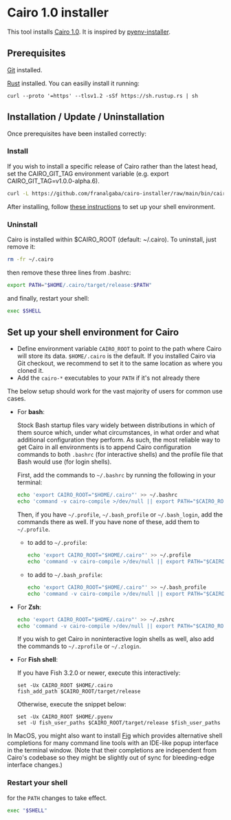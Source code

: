 # Cairo 1.0 installer

This tool installs [Cairo 1.0](https://github.com/starkware-libs/cairo). It is inspired by [pyenv-installer](https://github.com/pyenv/pyenv-installer).

## Prerequisites

[Git](https://git-scm.com/) installed.

[Rust](https://www.rust-lang.org/) installed. You can easilly install it running:

```
curl --proto '=https' --tlsv1.2 -sSf https://sh.rustup.rs | sh
```

## Installation / Update / Uninstallation

Once prerequisites have been installed correctly:

### Install

If you wish to install a specific release of Cairo rather than the latest head, set the CAIRO_GIT_TAG environment variable (e.g. export CAIRO_GIT_TAG=v1.0.0-alpha.6).

```bash 
curl -L https://github.com/franalgaba/cairo-installer/raw/main/bin/cairo-installer | bash
```

After installing, follow [these instructions](#set-up-your-shell-environment-for-pyenv) to set up your shell environment.

### Uninstall
Cairo is installed within $CAIRO_ROOT (default: ~/.cairo). To uninstall, just remove it:

```bash
rm -fr ~/.cairo
```

then remove these three lines from .bashrc:

```bash
export PATH="$HOME/.cairo/target/release:$PATH"
```

and finally, restart your shell:

```bash
exec $SHELL
```

## Set up your shell environment for Cairo

* Define environment variable `CAIRO_ROOT` to point to the path where
  Cairo will store its data. `$HOME/.cairo` is the default.
  If you installed Cairo via Git checkout, we recommend
  to set it to the same location as where you cloned it.
* Add the `cairo-*` executables to your `PATH` if it's not already there

The below setup should work for the vast majority of users for common use cases.

  - For **bash**:

    Stock Bash startup files vary widely between distributions in which of them source
    which, under what circumstances, in what order and what additional configuration they perform.
    As such, the most reliable way to get Cairo in all environments is to append Cairo
    configuration commands to both `.bashrc` (for interactive shells)
    and the profile file that Bash would use (for login shells).

    First, add the commands to `~/.bashrc` by running the following in your terminal:

    ~~~ bash
    echo 'export CAIRO_ROOT="$HOME/.cairo"' >> ~/.bashrc
    echo 'command -v cairo-compile >/dev/null || export PATH="$CAIRO_ROOT/target/release:$PATH"' >> ~/.bashrc
    ~~~

    Then, if you have `~/.profile`, `~/.bash_profile` or `~/.bash_login`, add the commands there as well.
    If you have none of these, add them to `~/.profile`.

    * to add to `~/.profile`:
      ~~~ bash
      echo 'export CAIRO_ROOT="$HOME/.cairo"' >> ~/.profile
      echo 'command -v cairo-compile >/dev/null || export PATH="$CAIRO_ROOT/target/release:$PATH"' >> ~/.profile
      ~~~

    * to add to `~/.bash_profile`:
      ~~~ bash
      echo 'export CAIRO_ROOT="$HOME/.cairo"' >> ~/.bash_profile
      echo 'command -v cairo-compile >/dev/null || export PATH="$CAIRO_ROOT/target/release:$PATH"' >> ~/.bash_profile
      ~~~

  - For **Zsh**:
    ~~~ zsh
    echo 'export CAIRO_ROOT="$HOME/.cairo"' >> ~/.zshrc
    echo 'command -v cairo-compile >/dev/null || export PATH="$CAIRO_ROOT/target/release:$PATH"' >> ~/.zshrc
    ~~~

    If you wish to get Cairo in noninteractive login shells as well, also add the commands to `~/.zprofile` or `~/.zlogin`.

  - For **Fish shell**:

    If you have Fish 3.2.0 or newer, execute this interactively:

    ~~~ fish
    set -Ux CAIRO_ROOT $HOME/.cairo
    fish_add_path $CAIRO_ROOT/target/release
    ~~~

    Otherwise, execute the snippet below:

    ~~~ fish
    set -Ux CAIRO_ROOT $HOME/.pyenv
    set -U fish_user_paths $CAIRO_ROOT/target/release $fish_user_paths
    ~~~

   In MacOS, you might also want to install [Fig](https://fig.io/) which
provides alternative shell completions for many command line tools with an
IDE-like popup interface in the terminal window.
(Note that their completions are independent from Cairo's codebase
so they might be slightly out of sync for bleeding-edge interface changes.)

### Restart your shell

  for the `PATH` changes to take effect.

  ```sh
  exec "$SHELL"
  ```